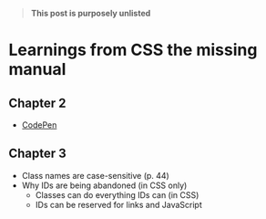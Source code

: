 > **This post is purposely unlisted**
# Learnings from CSS the missing manual
## Chapter 2
* [CodePen](https://codepen.io/zvakanaka/pen/oEYENK)

## Chapter 3
* Class names are case-sensitive (p. 44)
* Why IDs are being abandoned (in CSS only)
  - Classes can do everything IDs can (in CSS)
  - IDs can be reserved for links and JavaScript
